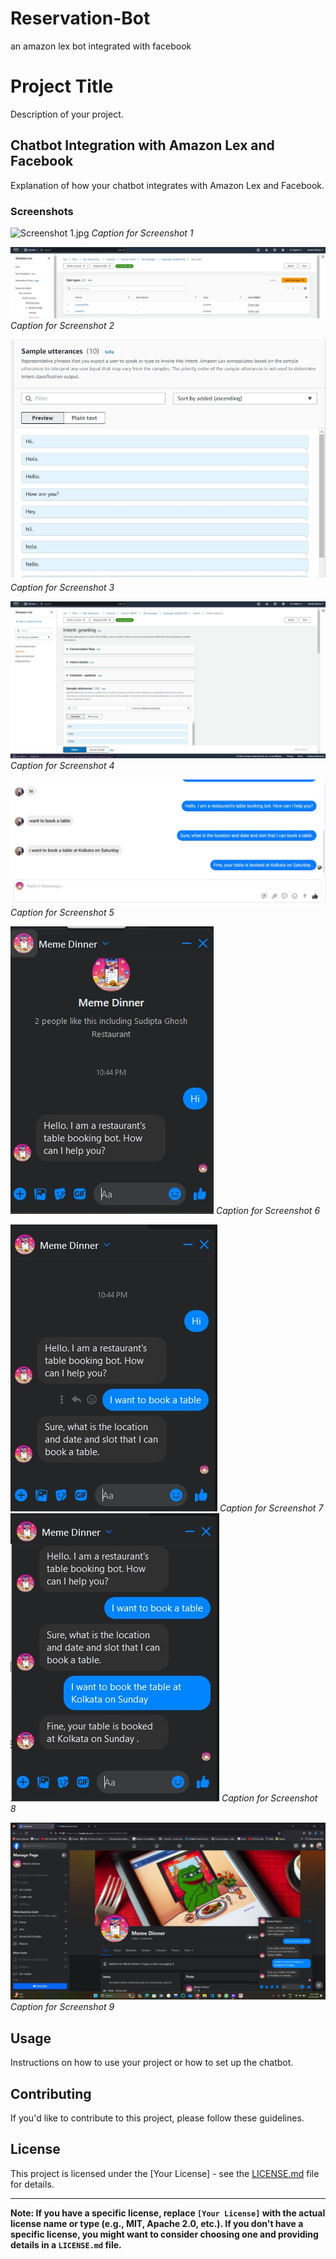 # Reservation-Bot
an amazon lex bot integrated with facebook 
# Project Title

Description of your project.

## Chatbot Integration with Amazon Lex and Facebook

Explanation of how your chatbot integrates with Amazon Lex and Facebook.

### Screenshots

![[Screenshot 1.jpg](https://github.com/TathagataSau/Reservation-Bot/blob/main/IMG-20231124-WA0034.jpg)](url_to_screenshot_1)
*Caption for Screenshot 1*

![Screenshot 2](https://github.com/TathagataSau/Reservation-Bot/blob/main/IMG-20231124-WA0036.jpg)
*Caption for Screenshot 2*

![Screenshot 3](https://github.com/TathagataSau/Reservation-Bot/blob/main/IMG-20231124-WA0037.jpg)
*Caption for Screenshot 3*

![Screenshot 4](https://github.com/TathagataSau/Reservation-Bot/blob/main/IMG-20231124-WA0038.jpg)
*Caption for Screenshot 4*

![Screenshot 5](https://github.com/TathagataSau/Reservation-Bot/blob/main/WhatsApp%20Image%202023-11-21%20at%2022.39.57_30aeefd6.jpg)
*Caption for Screenshot 5*

![Screenshot 6](https://github.com/TathagataSau/Reservation-Bot/blob/main/WhatsApp%20Image%202023-11-21%20at%2022.44.36_4087441d.jpg)
*Caption for Screenshot 6*

![Screenshot 7](https://github.com/TathagataSau/Reservation-Bot/blob/main/WhatsApp%20Image%202023-11-21%20at%2022.45.48_0d4f84e6.jpg)
*Caption for Screenshot 7*
![Screenshot 8](https://github.com/TathagataSau/Reservation-Bot/blob/main/WhatsApp%20Image%202023-11-21%20at%2022.47.08_04903f7f.jpg)
*Caption for Screenshot 8*

![Screenshot 9](https://github.com/TathagataSau/Reservation-Bot/blob/main/WhatsApp%20Image%202023-11-21%20at%2022.47.54_891f5cf6.jpg)
*Caption for Screenshot 9*
## Usage

Instructions on how to use your project or how to set up the chatbot.

## Contributing

If you'd like to contribute to this project, please follow these guidelines.

## License

This project is licensed under the [Your License] - see the [LICENSE.md](LICENSE.md) file for details.

---

**Note: If you have a specific license, replace `[Your License]` with the actual license name or type (e.g., MIT, Apache 2.0, etc.). If you don't have a specific license, you might want to consider choosing one and providing details in a `LICENSE.md` file.**


